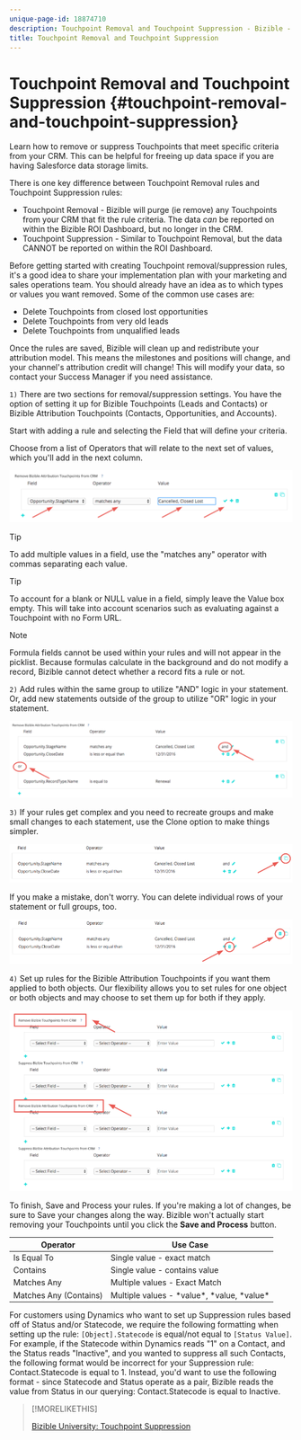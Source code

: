 ```yaml
---
unique-page-id: 18874710
description: Touchpoint Removal and Touchpoint Suppression - Bizible - Product Documentation
title: Touchpoint Removal and Touchpoint Suppression
---
```


# Touchpoint Removal and Touchpoint Suppression {#touchpoint-removal-and-touchpoint-suppression}

Learn how to remove or suppress Touchpoints that meet specific criteria from your CRM. This can be helpful for freeing up data space if you are having Salesforce data storage limits.
  
There is one key difference between Touchpoint Removal rules and Touchpoint Suppression rules:

* Touchpoint Removal - Bizible will purge (ie remove) any Touchpoints from your CRM that fit the rule criteria. The data _can_ be reported on within the Bizible ROI Dashboard, but no longer in the CRM.
* Touchpoint Suppression - Similar to Touchpoint Removal, but the data CANNOT be reported on within the ROI Dashboard.

Before getting started with creating Touchpoint removal/suppression rules, it's a good idea to share your implementation plan with your marketing and sales operations team. You should already have an idea as to which types or values you want removed. Some of the common use cases are:

* Delete Touchpoints from closed lost opportunities
* Delete Touchpoints from very old leads
* Delete Touchpoints from unqualified leads

Once the rules are saved, Bizible will clean up and redistribute your attribution model. This means the milestones and positions will change, and your channel's attribution credit will change! This will modify your data, so contact your Success Manager if you need assistance.
  
`1)` There are two sections for removal/suppression settings. You have the option of setting it up for Bizible Touchpoints (Leads and Contacts) or Bizible Attribution Touchpoints (Contacts, Opportunities, and Accounts).  
  
Start with adding a rule and selecting the Field that will define your criteria.  
  
Choose from a list of Operators that will relate to the next set of values, which you'll add in the next column.
  
![](assets/1-1.png)

>[!TIP]
>
>To add multiple values in a field, use the "matches any" operator with commas separating each value.

>[!TIP]
>
>To account for a blank or NULL value in a field, simply leave the Value box empty. This will take into account scenarios such as evaluating against a Touchpoint with no Form URL.

>[!NOTE]
>
>Formula fields cannot be used within your rules and will not appear in the picklist. Because formulas calculate in the background and do not modify a record, Bizible cannot detect whether a record fits a rule or not.

`2)` Add rules within the same group to utilize "AND" logic in your statement.
Or, add new statements outside of the group to utilize "OR" logic in your statement.
  
![](assets/2.png)
  
`3)` If your rules get complex and you need to recreate groups and make small changes to each statement, use the Clone option to make things simpler.
  
![](assets/3.png)
  
If you make a mistake, don't worry. You can delete individual rows of your statement or full groups, too.
  
![](assets/4.png)
  
`4)` Set up rules for the Bizible Attribution Touchpoints if you want them applied to both objects. Our flexibility allows you to set rules for one object or both objects and may choose to set them up for both if they apply.
  
![](assets/5.png)

To finish, Save and Process your rules. If you're making a lot of changes, be sure to Save your changes along the way. Bizible won't actually start removing your Touchpoints until you click the **Save and Process** button.

| **Operator** |**Use Case** |
|---|---|
| Is Equal To |Single value - exact match |
| Contains |Single value - contains value |
| Matches Any |Multiple values - Exact Match |
| Matches Any (Contains) |Multiple values - &#42;value&#42;, &#42;value, &#42;value&#42; |

For customers using Dynamics who want to set up Suppression rules based off of Status and/or Statecode, we require the following formatting when setting up the rule: `[Object].Statecode` is equal/not equal to `[Status Value]`. For example, if the Statecode within Dynamics reads "1" on a Contact, and the Status reads "Inactive", and you wanted to suppress all such Contacts, the following format would be incorrect for your Suppression rule: Contact.Statecode is equal to 1. Instead, you'd want to use the following format - since Statecode and Status operate as a pair, Bizible reads the value from Status in our querying: Contact.Statecode is equal to Inactive.

>[!MORELIKETHIS]
>
>[Bizible University: Touchpoint Suppression](https://universityonline.marketo.com/courses/additional-features-1/#/page/5be3747e5b62f440323a4685)
